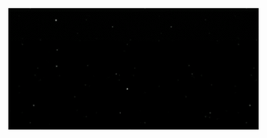 <div align="center">
	<a href="https://www.youtube.com/watch?v=TpPwI_Lo0YY">
		<img width="550px" src="https://github.com/Xenia101/Xenia101/blob/master/amongus-xenia-edit.gif?raw=true">
	</a>
</div>
